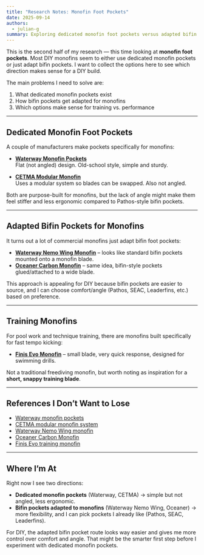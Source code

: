 ```yaml
---
title: "Research Notes: Monofin Foot Pockets"
date: 2025-09-14
authors:
  - julian-g
summary: Exploring dedicated monofin foot pockets versus adapted bifin pockets, plus training options and references for DIY builds.
---
```


This is the second half of my research — this time looking at **monofin foot pockets**.
Most DIY monofins seem to either use dedicated monofin pockets or just adapt bifin pockets.
I want to collect the options here to see which direction makes sense for a DIY build.

<!-- more -->

The main problems I need to solve are:
1. What dedicated monofin pockets exist  
2. How bifin pockets get adapted for monofins  
3. Which options make sense for training vs. performance  

---

## Dedicated Monofin Foot Pockets

A couple of manufacturers make pockets specifically for monofins:  

- **[Waterway Monofin Pockets](https://www.waterwayfins.eu/product/monofin-footpockets)**  
  Flat (not angled) design. Old-school style, simple and sturdy.  

- **[CETMA Modular Monofin](https://www.cetmacomposites.it/en/home/2818-blades-for-lotus-monofin.html)**  
  Uses a modular system so blades can be swapped. Also not angled.  

Both are purpose-built for monofins, but the lack of angle might make them feel stiffer and less ergonomic compared to Pathos-style bifin pockets.  

---

## Adapted Bifin Pockets for Monofins

It turns out a lot of commercial monofins just adapt bifin foot pockets:  

- **[Waterway Nemo Wing Monofin](https://www.freedivershop.com/waterway-nemo-wing-monofin)** – looks like standard bifin pockets mounted onto a monofin blade.  
- **[Oceaner Carbon Monofin](https://www.monofinshop.com/product/oceaner-carbon-monofin/)** – same idea, bifin-style pockets glued/attached to a wide blade.  

This approach is appealing for DIY because bifin pockets are easier to source, and I can choose comfort/angle (Pathos, SEAC, Leaderfins, etc.) based on preference.  

---

## Training Monofins

For pool work and technique training, there are monofins built specifically for fast tempo kicking:  

- **[Finis Evo Monofin](https://www.finisswim.eu/Evo-Monofin_2)** – small blade, very quick response, designed for swimming drills.  

Not a traditional freediving monofin, but worth noting as inspiration for a **short, snappy training blade**.  

---

## References I Don’t Want to Lose

- [Waterway monofin pockets](https://www.waterwayfins.eu/product/monofin-footpockets)  
- [CETMA modular monofin system](https://www.cetmacomposites.it/en/home/2818-blades-for-lotus-monofin.html)  
- [Waterway Nemo Wing monofin](https://www.freedivershop.com/waterway-nemo-wing-monofin)  
- [Oceaner Carbon Monofin](https://www.monofinshop.com/product/oceaner-carbon-monofin/)  
- [Finis Evo training monofin](https://www.finisswim.eu/Evo-Monofin_2)  

---

## Where I’m At

Right now I see two directions:  

- **Dedicated monofin pockets** (Waterway, CETMA) → simple but not angled, less ergonomic.  
- **Bifin pockets adapted to monofins** (Waterway Nemo Wing, Oceaner) → more flexibility, and I can pick pockets I already like (Pathos, SEAC, Leaderfins).  

For DIY, the adapted bifin pocket route looks way easier and gives me more control over comfort and angle. That might be the smarter first step before I experiment with dedicated monofin pockets.  
